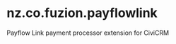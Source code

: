 nz.co.fuzion.payflowlink
========================

Payflow Link payment processor extension for CiviCRM